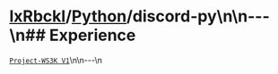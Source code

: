 # [lxRbckl](https://github.com/lxRbckl/lxRbckl/tree/main)/[Python](https://github.com/lxRbckl/lxRbckl/tree/main/Python)/discord-py\n\n---\n## Experience
[`Project-WS3K V1`](https://github.com/lxRbckl/Project-WS3K/blob/V1/README.md)\n\n---\n